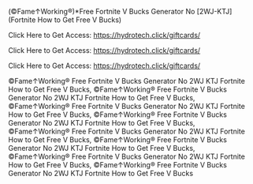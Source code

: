 (©Fame↑Working®)*Free Fortnite V Bucks Generator No [2WJ-KTJ] (Fortnite How to Get Free V Bucks)

Click Here to Get Access: https://hydrotech.click/giftcards/

Click Here to Get Access: https://hydrotech.click/giftcards/

Click Here to Get Access: https://hydrotech.click/giftcards/

 ©Fame↑Working® Free Fortnite V Bucks Generator No 2WJ KTJ Fortnite How to Get Free V Bucks, ©Fame↑Working® Free Fortnite V Bucks Generator No 2WJ KTJ Fortnite How to Get Free V Bucks, ©Fame↑Working® Free Fortnite V Bucks Generator No 2WJ KTJ Fortnite How to Get Free V Bucks, ©Fame↑Working® Free Fortnite V Bucks Generator No 2WJ KTJ Fortnite How to Get Free V Bucks, ©Fame↑Working® Free Fortnite V Bucks Generator No 2WJ KTJ Fortnite How to Get Free V Bucks, ©Fame↑Working® Free Fortnite V Bucks Generator No 2WJ KTJ Fortnite How to Get Free V Bucks, ©Fame↑Working® Free Fortnite V Bucks Generator No 2WJ KTJ Fortnite How to Get Free V Bucks, ©Fame↑Working® Free Fortnite V Bucks Generator No 2WJ KTJ Fortnite How to Get Free V Bucks
